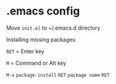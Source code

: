 #  .emacs config

Move `init.el` to ~/.emacs.d directory

Installing missing packages:

`RET` = Enter key

`M` = Command or Alt key

`M-x` `package-install` `RET` `package name` `RET`
